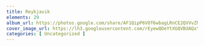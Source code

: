 ```yaml
---
title: Reykjavik
elements: 29
album_url: https://photos.google.com/share/AF1QipP6VOT6wbagLRnCE2QVVvZhi_GnWhjJxGDM88xCkgGRF3KxzXgUcHRFxQWt5XjBVw?key=cHNJZmoxV1N5NUxkQm8zR1ZNaUVMSk40clJVN2N3
cover_image_url: https://lh3.googleusercontent.com/rEyewQOeYtXGQVBdAQxYjvOkU2bADehF2YF4vdY7RrcsHnGiNLYDMSjYdldLJH2zNZvxREYRiQXziQ-8y8Sbut4V1J1q2P4lLg8Ln3P49nA-sxBGrMNwn6cg8pyAMg8jYkZnzGRdcKIVtjRwG4L3oW1-nwGHh6_2kVWhtzpXxBgC1Ym21Eb4d4fPp7VZxtjf2HLBiH9w69h2CXkR60Yl0rRmIi-DN32yNzCs4TXHneBvOCD0T3bZn78viz6oyvf85PdtC73FWhe1TBW0LNPmTNwWvVmWSPg-Dpfe6gjg2dY-A9cA7BE7GX3pvR6fNbwRXxHbeqJamZumFd9x3Ueo_1LcjOoQugb7ePNRYdqtRKBVzp2uKbvCWT01V1kSN0Fmc-IkaeKW6tMqAvcmZqQfDdNREQur_xMGwoCg205CQ5Zi3qn5GZFhZVBAagFeRRGaBv2xZA5672VwpsIWd7VW9Mp0FQPrzdZfZHWWKK3A1Sv1EMV9UCP27dJt283mwchcjFmdNN6MAVr8UhbGq1Ti8qdSPkpmk5R3s-6xuTNsS4FemlWfG3GpN2T0aIdg1hvV4jNsdIkmbckFjW7DDgJULkcJei8YEwpNmmI99EqTB82CsSeKn1iV1MX2ATRNaglIDUxLeajc6Wk4ZVnDgLeh-HRJ2q930e2R=s195-p-k-no
categories: [ Uncategorized ]
---
```

